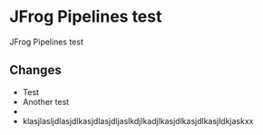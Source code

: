 # JFrog Pipelines test

JFrog Pipelines test

## Changes

* Test
* Another test
* 
* klasjlasljdlasjdlkasjdlasjdljaslkdjlkadjlkasjdlkasjdlkasjldkjaskxx
